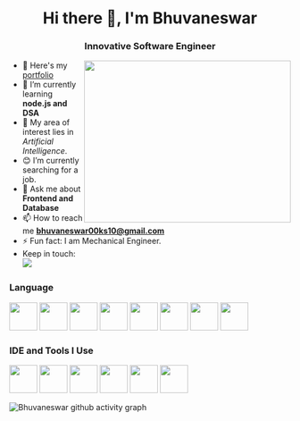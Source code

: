<h1 align="center">Hi there 👋, I'm Bhuvaneswar</h1>
<h3 align="center">Innovative Software Engineer</h3>
<img align="right" width="370" height="290" src="https://i.pinimg.com/originals/47/f0/34/47f0342cec72b800463bf003eac1257e.gif">

- 🔭 Here's my [portfolio](https://bhuvaneswar-portfolio.netlify.app/) 
- 🌱 I’m currently learning **node.js and DSA**
- 🤖 My area of interest lies in *Artificial Intelligence*. 
- 😊 I’m currently searching for a job. 
- 💬 Ask me about **Frontend and Database**
- 📫 How to reach me **bhuvaneswar00ks10@gmail.com**
- ⚡ Fun fact: I am Mechanical Engineer.
- Keep in touch: <br>
   [<img src="https://img.shields.io/badge/LinkedIn-0077B5?style=for-the-badge&logo=linkedin&logoColor=white" />](https://www.linkedin.com/in/bhuvaneswar-p)
<p align="left">
</p>

### Language
 <img height="50" width="50" src="https://img.icons8.com/color/48/000000/html-5.png" />  <img height="50" width="50" src="https://img.icons8.com/color/48/000000/css3.png" /> <img height="50" width="50" src="https://img.icons8.com/color/48/000000/javascript.png"/> <img height="50" width="50" src="https://img.icons8.com/color/48/000000/python.png" />  <img height="50" width="50" src="https://img.icons8.com/color/48/000000/mysql-logo.png"/> <img height="50" width="50" src="https://img.icons8.com/color/48/000000/mongodb.png"/> <img height="50" width="50" src="https://img.icons8.com/color/48/000000/nodejs.png"/> <img height="50" width="50" src="https://img.icons8.com/color/48/000000/react-native.png"/>
### IDE and Tools I Use
<img height="50" width="50" src="https://img.icons8.com/color/48/000000/visual-studio-code-2019.png"/> <img height="50" width="50" src="https://img.icons8.com/dusk/64/000000/anaconda.png"/> <img height="50" width="50" src="https://img.icons8.com/color/50/000000/git.png"/> <img height="50" width="50" src="https://img.icons8.com/doodle/48/000000/adobe-photoshop.png"/> <img height="50" width="50" src="https://img.icons8.com/color/48/000000/pycharm.png"/> <img height="50" src="https://img.shields.io/badge/Netlify-00C7B7?style=for-the-badge&logo=netlify&logoColor=white"/>

![Bhuvaneswar github activity graph](https://github-readme-activity-graph.vercel.app/graph?username=Bhuvaneswar-Git&bg_color=ffffff&color=000000&line=2eff89&point=695d5d&area=true&hide_border=true)
